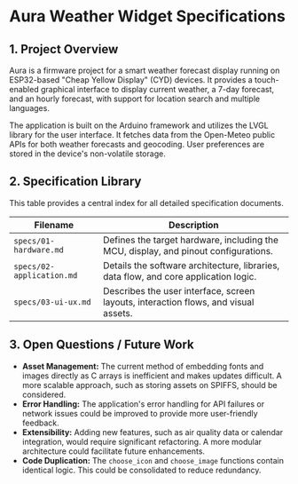 # Aura Weather Widget Specifications

## 1. Project Overview

Aura is a firmware project for a smart weather forecast display running on ESP32-based "Cheap Yellow Display" (CYD) devices. It provides a touch-enabled graphical interface to display current weather, a 7-day forecast, and an hourly forecast, with support for location search and multiple languages.

The application is built on the Arduino framework and utilizes the LVGL library for the user interface. It fetches data from the Open-Meteo public APIs for both weather forecasts and geocoding. User preferences are stored in the device's non-volatile storage.

## 2. Specification Library

This table provides a central index for all detailed specification documents.

| Filename                  | Description                                                  |
| ------------------------- | ------------------------------------------------------------ |
| `specs/01-hardware.md`    | Defines the target hardware, including the MCU, display, and pinout configurations. |
| `specs/02-application.md` | Details the software architecture, libraries, data flow, and core application logic. |
| `specs/03-ui-ux.md`       | Describes the user interface, screen layouts, interaction flows, and visual assets. |

## 3. Open Questions / Future Work

-   **Asset Management:** The current method of embedding fonts and images directly as C arrays is inefficient and makes updates difficult. A more scalable approach, such as storing assets on SPIFFS, should be considered.
-   **Error Handling:** The application's error handling for API failures or network issues could be improved to provide more user-friendly feedback.
-   **Extensibility:** Adding new features, such as air quality data or calendar integration, would require significant refactoring. A more modular architecture could facilitate future enhancements.
-   **Code Duplication:** The `choose_icon` and `choose_image` functions contain identical logic. This could be consolidated to reduce redundancy. 